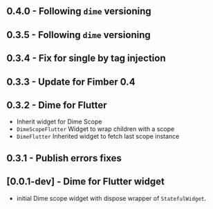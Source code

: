 ## 0.4.0 - Following `dime` versioning

## 0.3.5 - Following `dime` versioning

## 0.3.4 - Fix for single by tag injection

## 0.3.3 - Update for Fimber 0.4

## 0.3.2 - Dime for Flutter
 
- Inherit widget for Dime Scope
- `DimeScopeFlutter` Widget to wrap children with a scope
- `DimeFlutter` Inherited widget to fetch last scope instance

## 0.3.1 - Publish errors fixes

## [0.0.1-dev] - Dime for Flutter widget
- initial Dime scope widget with dispose wrapper of `StatefulWidget`. 

